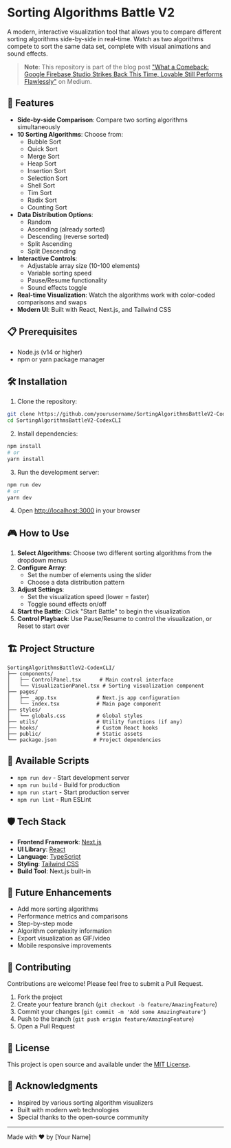 # Sorting Algorithms Battle V2

A modern, interactive visualization tool that allows you to compare different sorting algorithms side-by-side in real-time. Watch as two algorithms compete to sort the same data set, complete with visual animations and sound effects.

> **Note**: This repository is part of the blog post ["What a Comeback: Google Firebase Studio Strikes Back This Time, Lovable Still Performs Flawlessly"](https://medium.com/@wjleon/what-a-comeback-google-firebase-studio-strikes-back-this-time-lovable-still-performs-flawlessly-cc9aafabaf6c) on Medium.

## 🚀 Features

- **Side-by-side Comparison**: Compare two sorting algorithms simultaneously
- **10 Sorting Algorithms**: Choose from:
  - Bubble Sort
  - Quick Sort
  - Merge Sort
  - Heap Sort
  - Insertion Sort
  - Selection Sort
  - Shell Sort
  - Tim Sort
  - Radix Sort
  - Counting Sort
- **Data Distribution Options**:
  - Random
  - Ascending (already sorted)
  - Descending (reverse sorted)
  - Split Ascending
  - Split Descending
- **Interactive Controls**:
  - Adjustable array size (10-100 elements)
  - Variable sorting speed
  - Pause/Resume functionality
  - Sound effects toggle
- **Real-time Visualization**: Watch the algorithms work with color-coded comparisons and swaps
- **Modern UI**: Built with React, Next.js, and Tailwind CSS

## 📋 Prerequisites

- Node.js (v14 or higher)
- npm or yarn package manager

## 🛠️ Installation

1. Clone the repository:
```bash
git clone https://github.com/yourusername/SortingAlgorithmsBattleV2-CodexCLI.git
cd SortingAlgorithmsBattleV2-CodexCLI
```

2. Install dependencies:
```bash
npm install
# or
yarn install
```

3. Run the development server:
```bash
npm run dev
# or
yarn dev
```

4. Open [http://localhost:3000](http://localhost:3000) in your browser

## 🎮 How to Use

1. **Select Algorithms**: Choose two different sorting algorithms from the dropdown menus
2. **Configure Array**: 
   - Set the number of elements using the slider
   - Choose a data distribution pattern
3. **Adjust Settings**:
   - Set the visualization speed (lower = faster)
   - Toggle sound effects on/off
4. **Start the Battle**: Click "Start Battle" to begin the visualization
5. **Control Playback**: Use Pause/Resume to control the visualization, or Reset to start over

## 🏗️ Project Structure

```
SortingAlgorithmsBattleV2-CodexCLI/
├── components/
│   ├── ControlPanel.tsx      # Main control interface
│   └── VisualizationPanel.tsx # Sorting visualization component
├── pages/
│   ├── _app.tsx             # Next.js app configuration
│   └── index.tsx            # Main page component
├── styles/
│   └── globals.css          # Global styles
├── utils/                   # Utility functions (if any)
├── hooks/                   # Custom React hooks
├── public/                  # Static assets
└── package.json            # Project dependencies
```

## 🧪 Available Scripts

- `npm run dev` - Start development server
- `npm run build` - Build for production
- `npm run start` - Start production server
- `npm run lint` - Run ESLint

## 🛡️ Tech Stack

- **Frontend Framework**: [Next.js](https://nextjs.org/)
- **UI Library**: [React](https://reactjs.org/)
- **Language**: [TypeScript](https://www.typescriptlang.org/)
- **Styling**: [Tailwind CSS](https://tailwindcss.com/)
- **Build Tool**: Next.js built-in

## 🎯 Future Enhancements

- Add more sorting algorithms
- Performance metrics and comparisons
- Step-by-step mode
- Algorithm complexity information
- Export visualization as GIF/video
- Mobile responsive improvements

## 🤝 Contributing

Contributions are welcome! Please feel free to submit a Pull Request.

1. Fork the project
2. Create your feature branch (`git checkout -b feature/AmazingFeature`)
3. Commit your changes (`git commit -m 'Add some AmazingFeature'`)
4. Push to the branch (`git push origin feature/AmazingFeature`)
5. Open a Pull Request

## 📝 License

This project is open source and available under the [MIT License](LICENSE).

## 🙏 Acknowledgments

- Inspired by various sorting algorithm visualizers
- Built with modern web technologies
- Special thanks to the open-source community

---

Made with ❤️ by [Your Name] 